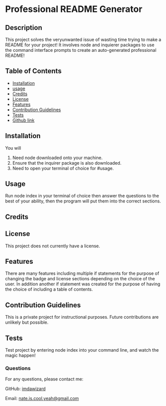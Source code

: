 # Professional README Generator

## Description
This project solves the veryunwanted issue of wasting time trying to make a README for your project! It involves node and inquierer packages to use the command interface prompts to create an auto-generated professional README!

## Table of Contents
 - [Installation](#installation)
 - [usage](#usage)
 - [Credits](#credits)
 - [License](#license)
 - [Features](#featues)
 - [Contribution Guidelines](#contributing)
 - [Tests](#tests)
 - [Github link](#github)


## Installation
You will
1. Need node downloaded onto your machine.
2. Ensure that the inquirer package is also downloaded.
3. Need to open your terminal of choice for #usage.

## Usage
Run node index in your terminal of choice then answer the questions to the best of your ability, then the program will put them into the correct sections.

## Credits

## License
This project does not currently have a license.

## Features
There are many features including multiple if statements for the purpose of changing the badge and license sections depending on the choice of the user. In addition another if statement was created for the purpose of having the choice of including a table of contents.

## Contribution Guidelines
This is a private project for instructional purposes. Future contributions are unlikely but possible.

## Tests
Test project by entering node index into your command line, and watch the magic happen!

### Questions
For any questions, please contact me:

GitHub: [imdawizard](https://github.com/imdawizard)

Email: nate.is.cool.yeah@gmail.com

